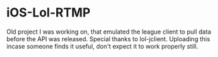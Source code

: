 # iOS-Lol-RTMP
Old project I was working on, that emulated the league client to pull data before the API was released. Special thanks to lol-jclient.
Uploading this incase someone finds it useful, don't expect it to work properly still.
